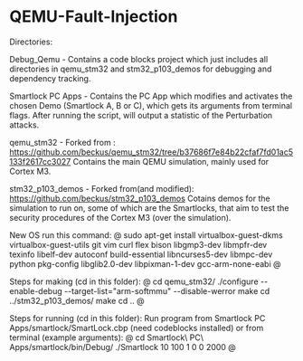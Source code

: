 # QEMU-Fault-Injection
Directories:

Debug_Qemu - Contains a code blocks project which just includes all directories in qemu_stm32 and stm32_p103_demos for debugging and dependency tracking.

Smartlock PC Apps - Contains the PC App which modifies and activates the chosen Demo (Smartlock A, B or C), which gets its arguments from terminal flags. After running the script, will output a statistic of the Perturbation attacks.

qemu_stm32 - Forked from : https://github.com/beckus/qemu_stm32/tree/b37686f7e84b22cfaf7fd01ac5133f2617cc3027
Contains the main QEMU simulation, mainly used for Cortex M3.

stm32_p103_demos - Forked from(and modified): https://github.com/beckus/stm32_p103_demos 
Cotains demos for the simulation to run on, some of which are the Smartlocks, that aim to test the security procedures of the Cortex M3 (over the simulation).

New OS run this command:
@
sudo apt-get install virtualbox-guest-dkms virtualbox-guest-utils git vim curl flex bison libgmp3-dev libmpfr-dev texinfo libelf-dev autoconf build-essential libncurses5-dev libmpc-dev python pkg-config libglib2.0-dev libpixman-1-dev gcc-arm-none-eabi
@

Steps for making (cd in this folder):
@
cd qemu_stm32/ 
./configure --enable-debug --target-list="arm-softmmu" --disable-werror
make
cd ../stm32_p103_demos/
make
cd ..
@

Steps for running (cd in this folder):
Run program from Smartlock PC Apps/smartlock/SmartLock.cbp (need codeblocks installed)
or
from terminal (example arguments):
@
cd Smartlock\ PC\ Apps/smartlock/bin/Debug/
./Smartlock 10 100 1 0 0 2000
@



